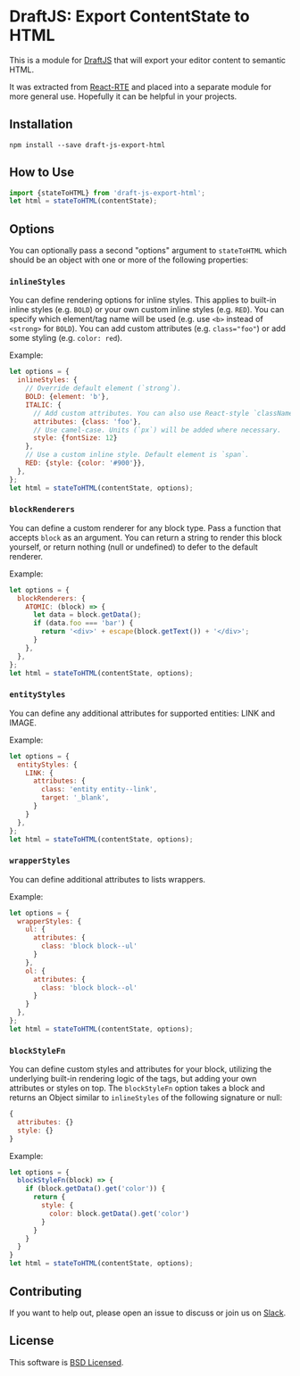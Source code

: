 # DraftJS: Export ContentState to HTML

This is a module for [DraftJS](https://github.com/facebook/draft-js) that will export your editor content to semantic HTML.

It was extracted from [React-RTE](https://react-rte.org) and placed into a separate module for more general use. Hopefully it can be helpful in your projects.

## Installation

    npm install --save draft-js-export-html

## How to Use

```javascript
import {stateToHTML} from 'draft-js-export-html';
let html = stateToHTML(contentState);
```

## Options

You can optionally pass a second "options" argument to `stateToHTML` which should be an object with one or more of the following properties:

### `inlineStyles`

You can define rendering options for inline styles. This applies to built-in inline styles (e.g. `BOLD`) or your own custom inline styles (e.g. `RED`). You can specify which element/tag name will be used (e.g. use `<b>` instead of `<strong>` for `BOLD`). You can add custom attributes (e.g. `class="foo"`) or add some styling (e.g. `color: red`).

Example:

```javascript
let options = {
  inlineStyles: {
    // Override default element (`strong`).
    BOLD: {element: 'b'},
    ITALIC: {
      // Add custom attributes. You can also use React-style `className`.
      attributes: {class: 'foo'},
      // Use camel-case. Units (`px`) will be added where necessary.
      style: {fontSize: 12}
    },
    // Use a custom inline style. Default element is `span`.
    RED: {style: {color: '#900'}},
  },
};
let html = stateToHTML(contentState, options);
```

### `blockRenderers`

You can define a custom renderer for any block type. Pass a function that accepts `block` as an argument. You can return a string to render this block yourself, or return nothing (null or undefined) to defer to the default renderer.

Example:

```javascript
let options = {
  blockRenderers: {
    ATOMIC: (block) => {
      let data = block.getData();
      if (data.foo === 'bar') {
        return '<div>' + escape(block.getText()) + '</div>';
      }
    },
  },
};
let html = stateToHTML(contentState, options);
```


### `entityStyles`

You can define any additional attributes for supported entities: LINK and IMAGE.

Example:

```javascript
let options = {
  entityStyles: {
    LINK: {
      attributes: {
        class: 'entity entity--link',
        target: '_blank',
      }
    }
  },
};
let html = stateToHTML(contentState, options);
```

### `wrapperStyles`

You can define additional attributes to lists wrappers.

Example:

```javascript
let options = {
  wrapperStyles: {
    ul: {
      attributes: {
        class: 'block block--ul'
      }
    },
    ol: {
      attributes: {
        class: 'block block--ol'
      }
    }
  },
};
let html = stateToHTML(contentState, options);
```





### `blockStyleFn`

You can define custom styles and attributes for your block, utilizing the underlying built-in rendering logic of the tags, but adding your own attributes or styles on top. The `blockStyleFn` option takes a block and returns an Object similar to `inlineStyles` of the following signature or null:

```js
{
  attributes: {}
  style: {}
}
```

Example:
```js
let options = {
  blockStyleFn(block) => {
    if (block.getData().get('color')) {
      return {
        style: {
          color: block.getData().get('color')
        }
      }
    }
  }
}
let html = stateToHTML(contentState, options);
```

## Contributing

If you want to help out, please open an issue to discuss or join us on [Slack](https://draftjs.herokuapp.com/).

## License

This software is [BSD Licensed](/LICENSE).

